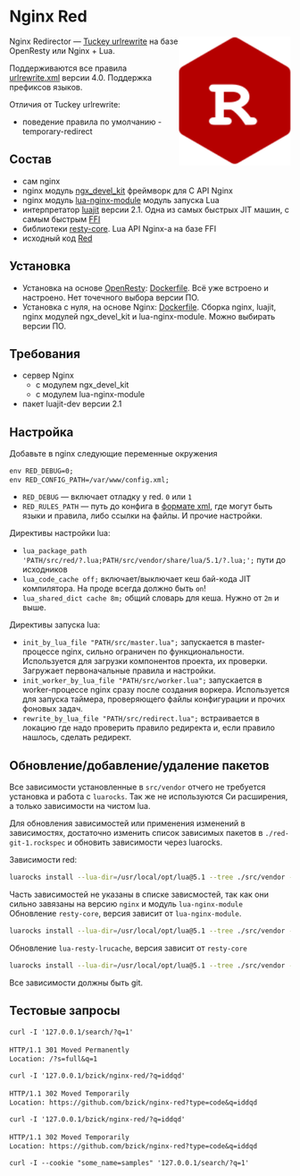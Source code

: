 Nginx Red
=========

<img align="right" src="./red-logo.svg" width="200">

Nginx Redirector — [Tuckey urlrewrite](https://tuckey.org/urlrewrite/) на базе OpenResty или Nginx + Lua.

Поддерживаются все правила [urlrewrite.xml](http://cdn.rawgit.com/paultuckey/urlrewritefilter/master/src/doc/manual/4.0/urlrewrite.xml) версии 4.0.
Поддержка префиксов языков.

Отличия от Tuckey urlrewrite:

- поведение правила по умолчанию - temporary-redirect

## Состав

- сам nginx
- nginx модуль [ngx_devel_kit](https://github.com/vision5/ngx_devel_kit) фреймворк для C API Nginx
- nginx модуль [lua-nginx-module](https://github.com/openresty/lua-nginx-module) модуль запуска Lua
- интерпретатор [luajit](https://luajit.org/) версии 2.1. 
  Одна из самых быстрых JIT машин, с самым быстрым [FFI](https://en.wikipedia.org/wiki/Foreign_function_interface)
- библиотеки [resty-core](https://github.com/openresty/lua-resty-core). Lua API Nginx-а на базе FFI
- исходный код [Red](./src)

## Установка

- Установка на основе [OpenResty](https://openresty.org/en/): [Dockerfile](./Dockerfile). 
  Всё уже встроено и настроено. Нет точечного выбора версии ПО.
- Установка с нуля, на основе Nginx: [Dockerfile](./nginx.Dockerfile). 
  Сборка nginx, luajit, nginx модулей ngx_devel_kit и lua-nginx-module. Можно выбирать версии ПО.

## Требования

- сервер Nginx
  - с модулем ngx_devel_kit
  - с модулем lua-nginx-module
- пакет luajit-dev версии 2.1

## Настройка

Добавьте в nginx следующие переменные окружения

```nginx
env RED_DEBUG=0;
env RED_CONFIG_PATH=/var/www/config.xml;
```

* `RED_DEBUG` — включает отладку у red. `0` или `1`
* `RED_RULES_PATH` — путь до конфига в [формате xml](./urlrewrite.samples.xml), где могут быть языки и правила, либо ссылки на файлы. И прочие настройки.

Директивы настройки lua:

- `lua_package_path 'PATH/src/red/?.lua;PATH/src/vendor/share/lua/5.1/?.lua;';` пути до исходников
- `lua_code_cache off;` включает/выключает кеш бай-кода JIT компилятора. На проде всегда должно быть `on`! 
- `lua_shared_dict cache 8m;` общий словарь для кеша. Нужно от `2m` и выше.

Директивы запуска lua:

- `init_by_lua_file "PATH/src/master.lua";` запускается в master-процессе nginx, сильно ограничен по функциональности.
  Используется для загрузки компонентов проекта, их проверки. Загружает первоначальные правила и настройки.
- `init_worker_by_lua_file "PATH/src/worker.lua";` запускается в worker-процессе nginx сразу после создания воркера.
  Используется для запуска таймера, проверяющего файлы конфигурации и прочих фоновых задач.
- `rewrite_by_lua_file "PATH/src/redirect.lua";` встраивается в локацию где надо проверить правило редиректа и, если правило нашлось,
  сделать редирект.

## Обновление/добавление/удаление пакетов

Все зависимости установленные в `src/vendor` отчего не требуется установка и работа с `luarocks`. 
Так же не используются Си расширения, а только зависимости на чистом lua.

Для обновления зависимостей или применения изменений в зависимостях, достаточно изменить список зависимых 
пакетов в `./red-git-1.rockspec` и обновить зависимости через luarocks.

Зависимости red:

```bash
luarocks install --lua-dir=/usr/local/opt/lua@5.1 --tree ./src/vendor --no-doc --no-manifest --only-deps ./rockspec/red-git-1.rockspec
```

Часть зависимостей не указаны в списке зависмостей, так как они сильно завязаны на версию `nginx` и модуль `lua-nginx-module`
Обновление `resty-core`, версия зависит от `lua-nginx-module`.
```bash
luarocks install --lua-dir=/usr/local/opt/lua@5.1 --tree ./src/vendor --no-doc --no-manifest ./rockspec/lua-resty-core-0.1.21-1.rockspec
```
Обновление `lua-resty-lrucache`, версия зависит от `resty-core`
```bash
luarocks install --lua-dir=/usr/local/opt/lua@5.1 --tree ./src/vendor --no-doc --no-manifest ./rockspec/lua-resty-lrucache-0.10-1.rockspec
```
Все зависимости должны быть git.

## Тестовые запросы

```
curl -I '127.0.0.1/search/?q=1'

HTTP/1.1 301 Moved Permanently
Location: /?s=full&q=1
```

```
curl -I '127.0.0.1/bzick/nginx-red/?q=iddqd'

HTTP/1.1 302 Moved Temporarily
Location: https://github.com/bzick/nginx-red?type=code&q=iddqd
```

```
curl -I '127.0.0.1/bzick/nginx-red/?q=iddqd'

HTTP/1.1 302 Moved Temporarily
Location: https://github.com/bzick/nginx-red?type=code&q=iddqd
```

```
curl -I --cookie "some_name=samples" '127.0.0.1/search/?q=1'
```
